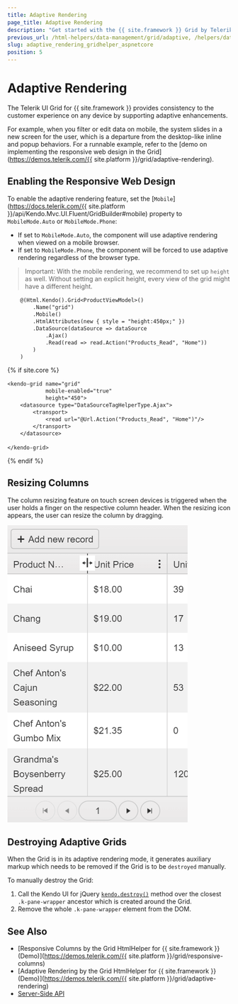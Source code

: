 ```yaml
---
title: Adaptive Rendering
page_title: Adaptive Rendering
description: "Get started with the {{ site.framework }} Grid by Telerik UI which provides consistency to the customer experience on any device by supporting adaptive rendering."
previous_url: /html-helpers/data-management/grid/adaptive, /helpers/data-management/grid/adaptive
slug: adaptive_rendering_gridhelper_aspnetcore
position: 5
---
```


# Adaptive Rendering

The Telerik UI Grid for {{ site.framework }} provides consistency to the customer experience on any device by supporting adaptive enhancements.

For example, when you filter or edit data on mobile, the system slides in a new screen for the user, which is a departure from the desktop-like inline and popup behaviors. For a runnable example, refer to the [demo on implementing the responsive web design in the Grid](https://demos.telerik.com/{{ site.platform }}/grid/adaptive-rendering).

## Enabling the Responsive Web Design

To enable the adaptive rendering feature, set the [`Mobile`](https://docs.telerik.com/{{ site.platform }}/api/Kendo.Mvc.UI.Fluent/GridBuilder#mobile) property to `MobileMode.Auto` or `MobileMode.Phone`:

* If set to `MobileMode.Auto`, the component will use adaptive rendering when viewed on a mobile browser.
* If set to `MobileMode.Phone`, the component will be forced to use adaptive rendering regardless of the browser type.

> Important: With the mobile rendering, we recommend to set up `height` as well. Without setting an explicit height, every view of the grid might have a different height.

```HtmlHelper
    @(Html.Kendo().Grid<ProductViewModel>()
        .Name("grid")
        .Mobile()
        .HtmlAttributes(new { style = "height:450px;" })
        .DataSource(dataSource => dataSource
            .Ajax()
            .Read(read => read.Action("Products_Read", "Home"))
        )
    )
```
{% if site.core %}
```TagHelper
<kendo-grid name="grid"
            mobile-enabled="true"
            height="450">
    <datasource type="DataSourceTagHelperType.Ajax">
        <transport>
            <read url="@Url.Action("Products_Read", "Home")"/>
        </transport>
    </datasource>

</kendo-grid>
```
{% endif %}

## Resizing Columns

The column resizing feature on touch screen devices is triggered when the user holds a finger on the respective column header. When the resizing icon appears, the user can resize the column by dragging.

![{{ site.product_short }} A Grid with resizable columns on a mobile device](../adaptive-resizing-icon.png)

## Destroying Adaptive Grids

When the Grid is in its adaptive rendering mode, it generates auxiliary markup which needs to be removed if the Grid is to be `destroyed` manually.

To manually destroy the Grid:

1. Call the Kendo UI for jQuery [`kendo.destroy()`](https://docs.telerik.com/kendo-ui/api/javascript/kendo/methods/destroy) method over the closest `.k-pane-wrapper` ancestor which is created around the Grid.
1. Remove the whole `.k-pane-wrapper` element from the DOM.

## See Also

* [Responsive Columns by the Grid HtmlHelper for {{ site.framework }} (Demo)](https://demos.telerik.com/{{ site.platform }}/grid/responsive-columns)
* [Adaptive Rendering by the Grid HtmlHelper for {{ site.framework }} (Demo)](https://demos.telerik.com/{{ site.platform }}/grid/adaptive-rendering)
* [Server-Side API](/api/grid)
